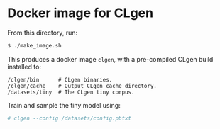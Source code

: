 # Docker image for CLgen

From this directory, run:

```sh
$ ./make_image.sh
```

This produces a docker image `clgen`, with a pre-compiled CLgen build installed
to:

```
/clgen/bin      # CLgen binaries.
/clgen/cache    # Output CLgen cache directory.
/datasets/tiny  # The CLgen tiny corpus.
```

Train and sample the tiny model using:

```sh
# clgen --config /datasets/config.pbtxt
```
